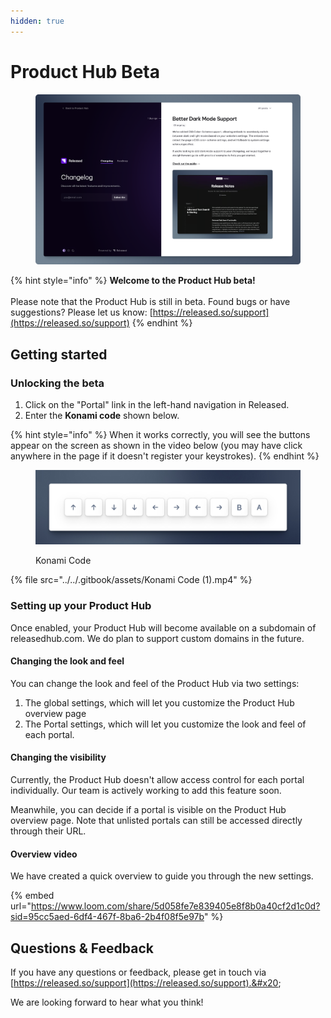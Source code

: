 ```yaml
---
hidden: true
---
```


# Product Hub Beta

<figure><img src="../../.gitbook/assets/image.png" alt=""><figcaption></figcaption></figure>

{% hint style="info" %}
**Welcome to the Product Hub beta!** \
\
Please note that the Product Hub is still in beta. Found bugs or have suggestions? Please let us know: [https://released.so/support](https://released.so/support)
{% endhint %}

## Getting started

### Unlocking the beta

1. Click on the "Portal" link in the left-hand navigation in Released.&#x20;
2. Enter the **Konami code** shown below.&#x20;

{% hint style="info" %}
When it works correctly, you will see the buttons appear on the screen as shown in the video below (you may have click anywhere in the page if it doesn't register your keystrokes).&#x20;
{% endhint %}

<figure><img src="../../.gitbook/assets/Konami Code.jpeg" alt=""><figcaption><p>Konami Code</p></figcaption></figure>

{% file src="../../.gitbook/assets/Konami Code (1).mp4" %}

### Setting up your Product Hub

Once enabled, your Product Hub will become available on a subdomain of releasedhub.com. We do plan to support custom domains in the future.&#x20;

#### Changing the look and feel&#x20;

You can change the look and feel of the Product Hub via two settings:&#x20;

1. The global settings, which will let you customize the Product Hub overview page
2. The Portal settings, which will let you customize the look and feel of each portal.&#x20;

#### Changing the visibility&#x20;

Currently, the Product Hub doesn't allow access control for each portal individually. Our team is actively working to add this feature soon.&#x20;

Meanwhile, you can decide if a portal is visible on the Product Hub overview page. Note that unlisted portals can still be accessed directly through their URL.

#### Overview video

We have created a quick overview to guide you through the new settings.&#x20;

{% embed url="https://www.loom.com/share/5d058fe7e839405e8f8b0a40cf2d1c0d?sid=95cc5aed-6df4-467f-8ba6-2b4f08f5e97b" %}

## Questions & Feedback

If you have any questions or feedback, please get in touch via [https://released.so/support](https://released.so/support).&#x20;

We are looking forward to hear what you think!&#x20;
